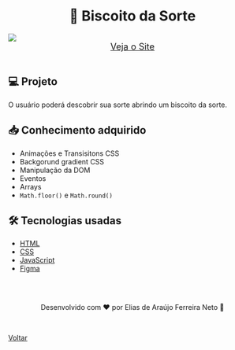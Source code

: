 <h1 align="center">🥠 Biscoito da Sorte</h1>

<img src="./demonstracao.gif">

<div align="center">
    <a style="font-size: 18px" href="https://elias-neto.github.io/Explorer/nivel05/stage/biscoito_da_sorte" target="_blank"> Veja o Site</a>
</div>

<br>

## 💻 Projeto

O usuário poderá descobrir sua sorte abrindo um biscoito da sorte.

## 📥 Conhecimento adquirido

- Animações e Transisitons CSS
- Backgorund gradient CSS
- Manipulação da DOM
- Eventos
- Arrays
- `Math.floor()` e `Math.round()`

## 🛠 Tecnologias usadas

- [HTML](https://www.w3schools.com/html/)
- [CSS](https://www.w3schools.com/css/default.asp)
- [JavaScript](https://developer.mozilla.org/pt-BR/docs/Web/JavaScript)
- [Figma](https://www.figma.com/design/)

<br>
<br>

<p align="center"> Desenvolvido com ❤ por Elias de Araújo Ferreira Neto 👋 <p>

<br>

<a href="../README.md">Voltar</a>
